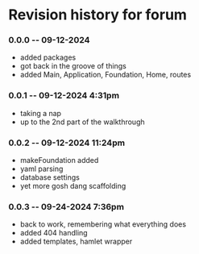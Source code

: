 # Revision history for forum

### 0.0.0 -- 09-12-2024
* added packages
* got back in the groove of things
* added Main, Application, Foundation, Home, routes 

### 0.0.1 -- 09-12-2024 4:31pm
* taking a nap
* up to the 2nd part of the walkthrough

### 0.0.2 -- 09-12-2024 11:24pm
* makeFoundation added
* yaml parsing
* database settings
* yet more gosh dang scaffolding

### 0.0.3 -- 09-24-2024 7:36pm
* back to work, remembering what everything does
* added 404 handling
* added templates, hamlet wrapper